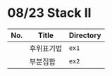 # 08/23 Stack II



| No.  | Title      | Directory |
| ---- | ---------- | --------- |
|      | 후위표기법 | `ex1`     |
|      | 부분집합   | `ex2`     |

